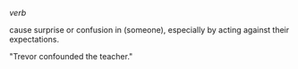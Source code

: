 _verb_

cause surprise or confusion in (someone), especially by acting against their expectations.

"Trevor confounded the teacher."